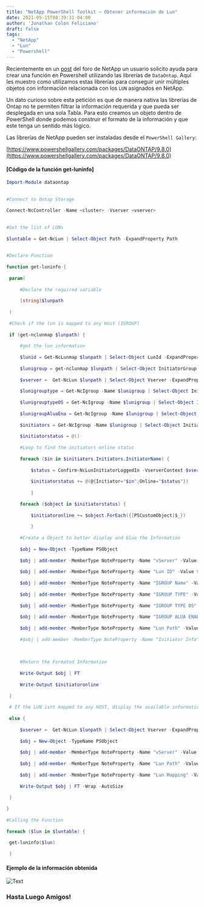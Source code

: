 ```yaml
---
title: "NetApp PowerShell Toolkit – Obtener información de Lun"
date: 2021-05-15T08:39:31-04:00
author: 'Jonathan Colon Feliciano'
draft: false
tags:
  - "NetApp"
  - "Lun"
  - "Powershell"
---
```


Recientemente en un [post](https://community.netapp.com/t5/Microsoft-Virtualization-Discussions/PSTK-Combine-the-output-of-Get-NcLunMap-and-Get-NcIgroup-custom-object/m-p/164648/highlight/true#M6354) del foro de NetApp un usuario solicito ayuda para crear una función en Powershell utilizando las librerías de `DataOntap`. Aquí les muestro como utilizamos estas librerías para conseguir unir múltiples objetos con información relacionada con los `LUN` asignados en NetApp.

Un dato curioso sobre esta petición es que de manera nativa las librerías de Ontap no te permiten filtrar la información requerida y que pueda ser desplegada en una sola Tabla. Para esto creamos un objeto dentro de PowerShell donde podemos construir el formato de la información y que este tenga un sentido más lógico.

Las librerías de NetApp pueden ser instaladas desde el `PowerShell Gallery`:

[https://www.powershellgallery.com/packages/DataONTAP/9.8.0](https://www.powershellgallery.com/packages/DataONTAP/9.8.0)

#### [Código de la función get-luninfo]

```powershell
Import-Module dataontap
 
 
#Connect to Ontap Storage
 
Connect-NcController -Name <cluster> -Vserver <vserver>
 
 
#Get the list of LUNs
 
$luntable = Get-NcLun | Select-Object Path -ExpandProperty Path
 
 
#Declare Function
 
function get-luninfo {
 
 param(
 
     #Declare the required variable
 
     [string]$lunpath
 
 )
 
 #Check if the lun is mapped to any Host (IGROUP)
 
 if (get-nclunmap $lunpath) {
 
     #get the lun information
 
     $lunid = Get-NcLunmap $lunpath | Select-Object LunId -ExpandProperty LunId
 
     $lunigroup = get-nclunmap $lunpath | Select-Object InitiatorGroup -ExpandProperty InitiatorGroup
 
     $vserver =  Get-NcLun $lunpath | Select-Object Vserver -ExpandProperty Vserver
 
     $lunigrouptype = Get-NcIgroup -Name $lunigroup | Select-Object InitiatorGroupType -ExpandProperty InitiatorGroupType
 
     $lunigrouptypeOS = Get-NcIgroup -Name $lunigroup | Select-Object InitiatorGroupOsType -ExpandProperty InitiatorGroupOsType
 
     $lunigroupAluaEna = Get-NcIgroup -Name $lunigroup | Select-Object InitiatorGroupAluaEnabled -ExpandProperty InitiatorGroupAluaEnabled
 
     $initiators = Get-NcIgroup -Name $lunigroup | Select-Object Initiators -Unique -ExpandProperty Initiators
 
     $initiatorstatus = @()
 
     #Loop to find the initiators online status
 
     foreach ($in in $initiators.Initiators.InitiatorName) {
 
         $status = Confirm-NcLunInitiatorLoggedIn -VserverContext $vserver -Initiator $in | Select-Object Value -ExpandProperty Value
 
         $initiatorstatus += @(@{Initiator="$in";Online="$status"})
 
         }
 
     foreach ($object in $initiatorstatus) {
 
         $initiatoronline += $object.ForEach({[PSCustomObject]$_})
 
         }
 
     #Create a Object to better display and Glue the Information
 
     $obj = New-Object -TypeName PSObject
 
     $obj | add-member -MemberType NoteProperty -Name "vServer" -Value $vserver
 
     $obj | add-member -MemberType NoteProperty -Name "Lun ID" -Value $lunid
 
     $obj | add-member -MemberType NoteProperty -Name "IGROUP Name" -Value $lunigroup
 
     $obj | add-member -MemberType NoteProperty -Name "IGROUP TYPE" -Value $lunigrouptype
 
     $obj | add-member -MemberType NoteProperty -Name "IGROUP TYPE OS" -Value $lunigrouptypeOS
 
     $obj | add-member -MemberType NoteProperty -Name "IGROUP ALUA ENABLE" -Value $lunigroupAluaEna
 
     $obj | add-member -MemberType NoteProperty -Name "Lun Path" -Value $lunpath
 
     #$obj | add-member -MemberType NoteProperty -Name "Initiator Info" -Value $initiatoronline
 
     
 
     #Return the Formated Information
 
     Write-Output $obj | FT
 
     Write-Output $initiatoronline
 
 }
 
 # If the LUN isnt mapped to any HOST, display the available information.
 
 else {
 
     $vserver =  Get-NcLun $lunpath | Select-Object Vserver -ExpandProperty Vserver
 
     $obj = New-Object -TypeName PSObject
 
     $obj | add-member -MemberType NoteProperty -Name "vServer" -Value $vserver
 
     $obj | add-member -MemberType NoteProperty -Name "Lun Path" -Value $lunpath
 
     $obj | add-member -MemberType NoteProperty -Name "Lun Mapping" -Value "Lun Not Mapped"
 
     Write-Output $obj | FT -Wrap -AutoSize
 
 }
 
}
 
#Calling the Function
 
foreach ($lun in $luntable) {
 
 get-luninfo($lun)
 
 }
 ```

#### Ejemplo de la información obtenida

![Text](/img/2021-03-06_19-30-1024x300.webp#center)

### Hasta Luego Amigos!
